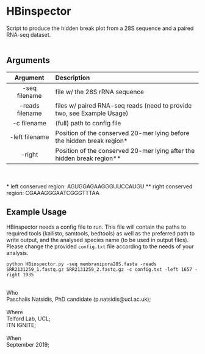 # HBinspector
Script to produce the hidden break plot from a 28S sequence and a paired RNA-seq dataset.
<br> 
<br>  
## Arguments
Argument    |  Description             
:-------------:|:-----------------------
-seq filename | file w/ the 28S rRNA sequence
-reads filename | files w/ paired RNA-seq reads (need to provide two, see Example Usage)
-c filename | (full) path to config file
-left filename | Position of the conserved 20-mer lying before the hidden break region*
-right | Position of the conserved 20-mer lying after the hidden break region**
<br>   
<br>
* left conserved region: AGUGGAGAAGGGUUCCAUGU
** right conserved region: CGAAAGGGAATCGGGTTTAA
 
## Example Usage

HBinspector needs a config file to run. This file will contain the paths to required tools (kallisto, samtools, bedtools) as well as the preferred path to write output, and the analysed species name (to be used in output files).
<br>
Please change the provided `config.txt` file according to the needs of your analysis.

```
python HBinspector.py -seq membranipora28S.fasta -reads SRR2131259_1.fastq.gz SRR2131259_2.fastq.gz -c config.txt -left 1657 -right 1935
```
 
<br>
Who<br> 
 Paschalis Natsidis, PhD candidate (p.natsidis@ucl.ac.uk); <br>
<br>
Where<br>
 Telford Lab, UCL;<br>
 ITN IGNITE; 
<br>
<br>
When<br> 
 September 2019; 

